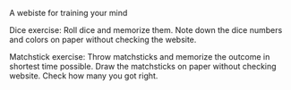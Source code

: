 A webiste for training your mind

Dice exercise: Roll dice and memorize them. Note down the dice numbers and colors on paper without checking the website.

Matchstick exercise: Throw matchsticks and memorize the outcome in shortest time possible. Draw the matchsticks on paper without checking website. Check how many you got right.
